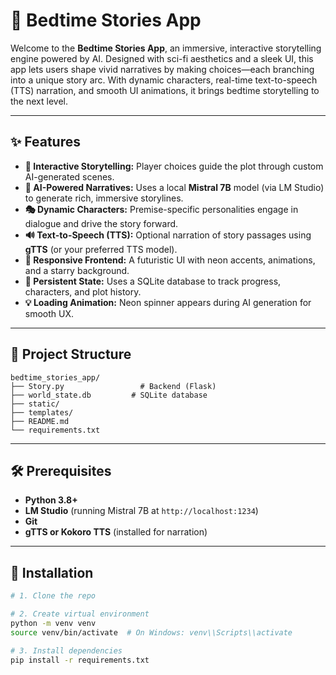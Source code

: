 # 🌌 Bedtime Stories App

Welcome to the **Bedtime Stories App**, an immersive, interactive storytelling engine powered by AI. Designed with sci-fi aesthetics and a sleek UI, this app lets users shape vivid narratives by making choices—each branching into a unique story arc. With dynamic characters, real-time text-to-speech (TTS) narration, and smooth UI animations, it brings bedtime storytelling to the next level.

---

## ✨ Features

- **🧭 Interactive Storytelling:** Player choices guide the plot through custom AI-generated scenes.
- **🧠 AI-Powered Narratives:** Uses a local **Mistral 7B** model (via LM Studio) to generate rich, immersive storylines.
- **🎭 Dynamic Characters:** Premise-specific personalities engage in dialogue and drive the story forward.
- **🔊 Text-to-Speech (TTS):** Optional narration of story passages using **gTTS** (or your preferred TTS model).
- **💫 Responsive Frontend:** A futuristic UI with neon accents, animations, and a starry background.
- **📜 Persistent State:** Uses a SQLite database to track progress, characters, and plot history.
- **💡 Loading Animation:** Neon spinner appears during AI generation for smooth UX.

---

## 📁 Project Structure

```
bedtime_stories_app/
├── Story.py                 # Backend (Flask)
├── world_state.db         # SQLite database
├── static/                
├── templates/             
├── README.md
└── requirements.txt
```
---

## 🛠️ Prerequisites

- **Python 3.8+**
- **LM Studio** (running Mistral 7B at `http://localhost:1234`)
- **Git**
- **gTTS or Kokoro TTS** (installed for narration)

---

## 🚀 Installation

```bash
# 1. Clone the repo

# 2. Create virtual environment
python -m venv venv
source venv/bin/activate  # On Windows: venv\\Scripts\\activate

# 3. Install dependencies
pip install -r requirements.txt
